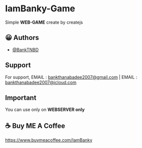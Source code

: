 
# IamBanky-Game

Simple **WEB-GAME** create by createjs

## 😀 Authors

- [@BankTNBD](https://github.com/BankTNBD)
  
## Support

For support, EMAIL : bankthanabadee2007@gmail.com | EMAIL : bankthanabadee2007@icloud.com  

## Important

You can use only on **WEBSERVER only** 
  
## ☕ Buy ME A Coffee

https://www.buymeacoffee.com/IamBanky

